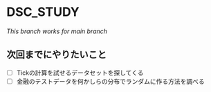 # DSC_STUDY

*This branch works for main branch*

## 次回までにやりたいこと
- [ ] Tickの計算を試せるデータセットを探してくる
- [ ] 金融のテストデータを何かしらの分布でランダムに作る方法を調べる
